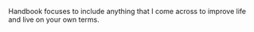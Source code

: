 Handbook focuses to include anything that I come across to improve life and live on your own terms.
